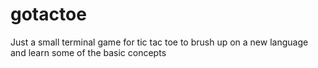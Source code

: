 # gotactoe
Just a small terminal game for tic tac toe to brush up on a new language and learn some of  the basic concepts
